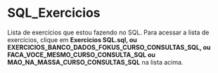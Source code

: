 # SQL_Exercicios
Lista de exercícios que estou fazendo no SQL. Para acessar a lista de exercícios, clique em **Exercicios SQL.sql, ou EXERCICIOS_BANCO_DADOS_FOKUS_CURSO_CONSULTAS_SQL, ou FACA_VOCE_MESMO_CURSO_CONSULTA_SQL ou MAO_NA_MASSA_CURSO_CONSULTAS_SQL** na lista acima.
